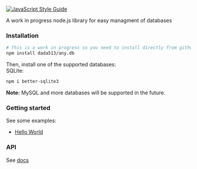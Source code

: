 [![JavaScript Style Guide](https://cdn.rawgit.com/standard/standard/master/badge.svg)](https://github.com/standard/standard)

A work in progress node.js library for easy managment of databases

### Installation

```bash
# This is a work in progress so you need to install directly from github
npm install dada513/any.db
```

Then, install one of the supported databases:  
SQLite:

```bash
npm i better-sqlite3
```

**Note:** MySQL and more databases will be supported in the future.

### Getting started

See some examples:

- [Hello World](./examples/hello-world/README.md)

### API

See [docs](https://anydb.netlify.app)
